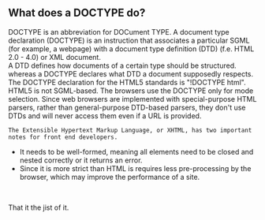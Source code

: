 <h2>What does a DOCTYPE do?</h2>
<p>
    DOCTYPE is an abbreviation for DOCument TYPE.
    A document type declaration (DOCTYPE) is an instruction that associates a particular SGML (for example, a webpage)
    with a document type definition (DTD) (f.e. HTML 2.0 - 4.0) or XML document. <br>
    A DTD defines how documents of a certain type should be structured. whereas a DOCTYPE declares what DTD a document
    supposedly respects. <br>
    The DOCTYPE declaration for the HTML5 standards is "!DOCTYPE html". <br>
    HTML5 is not SGML-based. The browsers use the DOCTYPE only for mode selection. Since web browsers are implemented
    with special-purpose HTML parsers, rather than general-purpose DTD-based parsers, they don't use DTDs and will never
    access them even if a URL is provided. <br>

    The Extensible Hypertext Markup Language, or XHTML, has two important notes for front end developers.
<ul>
    <li>
        It needs to be well-formed, meaning all elements need to be closed and nested correctly or it returns an error.
    </li>
    <li>Since it is more strict than HTML is requires less pre-processing by the browser, which may improve the
        performance of a site.
    </li>
</ul>
</p>
<br>
<p>
    That it the jist of it.
</p>
